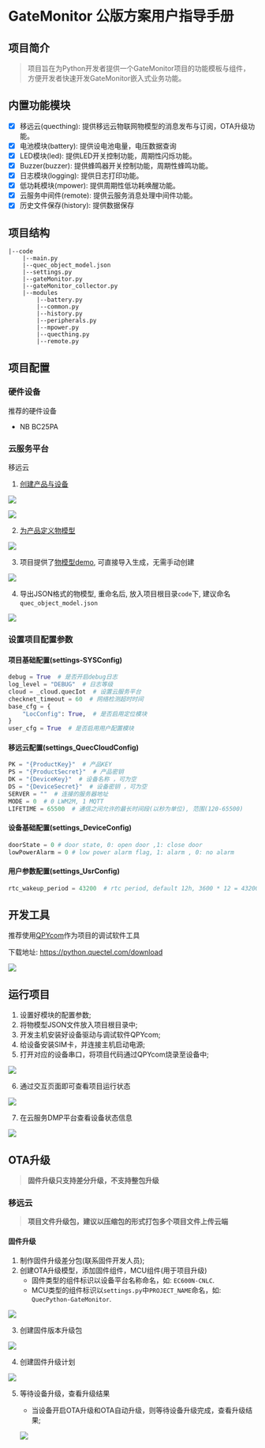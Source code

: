# GateMonitor 公版方案用户指导手册

## 项目简介

> 项目旨在为Python开发者提供一个GateMonitor项目的功能模板与组件，方便开发者快速开发GateMonitor嵌入式业务功能。

## 内置功能模块

- [x] 移远云(quecthing): 提供移远云物联网物模型的消息发布与订阅，OTA升级功能。
- [x] 电池模块(battery): 提供设电池电量，电压数据查询
- [x] LED模块(led): 提供LED开关控制功能，周期性闪烁功能。
- [x] Buzzer(buzzer): 提供蜂鸣器开关控制功能，周期性蜂鸣功能。
- [x] 日志模块(logging): 提供日志打印功能。
- [x] 低功耗模块(mpower): 提供周期性低功耗唤醒功能。
- [x] 云服务中间件(remote): 提供云服务消息处理中间件功能。
- [x] 历史文件保存(history): 提供数据保存

## 项目结构

```
|--code
    |--main.py
    |--quec_object_model.json
    |--settings.py
    |--gateMonitor.py
    |--gateMonitor_collector.py
    |--modules
        |--battery.py
        |--common.py
        |--history.py
        |--peripherals.py
        |--mpower.py
        |--quecthing.py
        |--remote.py
```

## 项目配置

### 硬件设备

推荐的硬件设备

- NB BC25PA

### 云服务平台

移远云

1. [创建产品与设备](https://iot-cloud-docs.quectelcn.com/quickStart/ProductDevelop.html)

![](./media/quec_create_project.png)

![](./media/quec_create_device.png)

2. [为产品定义物模型](https://iot-cloud-docs.quectelcn.com/quickStart/ProductDevelop.html)

![](./media/quec_create_object_model.png)

3. 项目提供了[物模型demo](https://gitee.com/qpy-solutions/tracker-v2/blob/dev/object_model_demo/quec_cloud_object_model.json), 可直接导入生成，无需手动创建

![](./media/quec_import_object_model.png)

4. 导出JSON格式的物模型, 重命名后, 放入项目根目录`code`下, 建议命名`quec_object_model.json`

![](./media/quec_export_object_model.png)

### 设置项目配置参数

#### 项目基础配置(settings-SYSConfig)

```python
debug = True  # 是否开启debug日志
log_level = "DEBUG"  # 日志等级
cloud = _cloud.quecIot  # 设置云服务平台
checknet_timeout = 60  # 网络检测超时时间
base_cfg = {
    "LocConfig": True,  # 是否启用定位模块
}
user_cfg = True  # 是否启用用户配置模块
```

#### 移远云配置(settings_QuecCloudConfig)

```python
PK = "{ProductKey}"  # 产品KEY
PS = "{ProductSecret}"  # 产品密钥
DK = "{DeviceKey}"  # 设备名称 ，可为空
DS = "{DeviceSecret}"  # 设备密钥 ，可为空
SERVER = ""  # 连接的服务器地址
MODE = 0  # 0 LWM2M, 1 MQTT
LIFETIME = 65500  # 通信之间允许的最长时间段(以秒为单位), 范围(120-65500)
```

#### 设备基础配置(settings_DeviceConfig)

```python
doorState = 0 # door state, 0: open door ,1: close door
lowPowerAlarm = 0 # low power alarm flag, 1: alarm , 0: no alarm
```

#### 用户参数配置(settings_UsrConfig)

```python
rtc_wakeup_period = 43200  # rtc period, default 12h, 3600 * 12 = 43200
```

## 开发工具

推荐使用[QPYcom](https://python.quectel.com/doc/doc/Advanced_development/zh/QuecPythonTools/QPYcom.html)作为项目的调试软件工具

下载地址: https://python.quectel.com/download

![](./media/qpycom_download.png)

## 运行项目

1. 设置好模块的配置参数;
2. 将物模型JSON文件放入项目根目录中;
3. 开发主机安装好设备驱动与调试软件QPYcom;
4. 给设备安装SIM卡，并连接主机启动电源;
5. 打开对应的设备串口，将项目代码通过QPYcom烧录至设备中;

![](./media/gateMonitor_code_import.png)

6. 通过交互页面即可查看项目运行状态

![](./media/gateMonitor_running.png)

7. 在云服务DMP平台查看设备状态信息

![](./media/quec_dmp_view.png)

## OTA升级

> **固件升级只支持差分升级，不支持整包升级**

### 移远云

> **项目文件升级包，建议以压缩包的形式打包多个项目文件上传云端**

#### 固件升级

1. 制作固件升级差分包(联系固件开发人员);
2. 创建OTA升级模型，添加固件组件，MCU组件(用于项目升级)
   + 固件类型的组件标识以设备平台名称命名，如: `EC600N-CNLC`.
   + MCU类型的组件标识以`settings.py`中`PROJECT_NAME`命名，如: `QuecPython-GateMonitor`.

![](./media/quec_ota_create_module.png)

3. 创建固件版本升级包

![](./media/quec_ota_create_mcu.png)

4. 创建固件升级计划

![](./media/quec_ota_create_plan.png)

5. 等待设备升级，查看升级结果

   + 当设备开启OTA升级和OTA自动升级，则等待设备升级完成，查看升级结果;

   ![](./media/quec_ota_result.png)